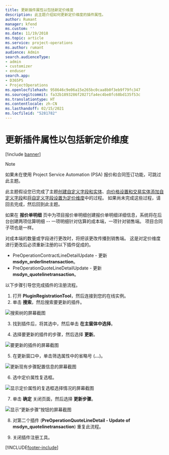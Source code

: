 ```yaml
---
title: 更新插件属性以包括新定价维度
description: 此主题介绍如何更新定价维度的插件属性。
author: Rumant
manager: kfend
ms.custom: ''
ms.date: 11/19/2018
ms.topic: article
ms.service: project-operations
ms.author: rumant
audience: Admin
search.audienceType:
- admin
- customizer
- enduser
search.app:
- D365PS
- ProjectOperations
ms.openlocfilehash: 958646c9e06a15e265bc0caa8b0f3eb9f79fc347
ms.sourcegitcommit: fa32b1893286f20271fa4ec4be8fc68bd135f53c
ms.translationtype: HT
ms.contentlocale: zh-CN
ms.lasthandoff: 02/15/2021
ms.locfileid: "5281782"
---
```

# <a name="update-plug-in-attributes-to-include-new-pricing-dimensions"></a>更新插件属性以包括新定价维度

[!include [banner](../includes/psa-now-project-operations.md)]

> [!NOTE]
> 如果未在使用 Project Service Automation (PSA) 报价和合同签订功能，可跳过此主题。

此主题假设您已完成了主题[创建自定义字段和实体](create-custom-fields-entities.md)、[向价格设置和交易实体添加自定义字段](field-references.md)和[将自定义字段设置为定价维度](set-up-pricing-dimensions.md)中的过程。 如果尚未完成这些过程，请回去完成，然后回到此主题。

如果在 **报价单明细** 页中为项目报价单明细创建报价单明细详细信息，系统将在后台创建两项估算明细 -- 一项明细针对估算的成本端，一项针对销售端。 项目合同子项也是一样。

对成本端的数量或字段进行更改时，将把该更改传播到销售端。 这是对定价维度进行更改后必须重新注册的以下插件促成的。

- PreOperationContractLineDetailUpdate - 更新 **msdyn_orderlinetransaction**。
- PreOperationQuoteLineDetailUpdate - 更新 **msdyn_quotelinetransaction**。

以下步骤引导您完成插件的注册流程。

1. 打开 **PluginRegistrationTool**，然后连接到您的在线实例。
2. 单击 **搜索**，然后搜索要更新的插件。

 ![搜索树的屏幕截图](media/PRT-1.png)

3. 找到插件后，将其选中，然后单击 **在主窗体中选择**。

4. 选择要更新的插件的步骤，然后选择 **更新**。

 ![要更新的插件的屏幕截图](media/PRT-2.png)
 
5. 在更新窗口中，单击筛选属性中的省略号 (**...**)。

 ![更新现有步骤配置信息的屏幕截图](media/PRT-3.png)
 
6. 选中定价属性复选框。

 ![显示定价属性的复选框选择情况的屏幕截图](media/PRT-4.png)

7. 单击 **确定** 关闭页面，然后选择 **更新步骤**。

 ![显示“更新步骤”按钮的屏幕截图](media/PRT-5.png)
 
8. 对第二个插件 (**PreOperationQuoteLineDetail - Update of msdyn_quotelinetransaction**) 重复此流程。

9. 关闭插件注册工具。



[!INCLUDE[footer-include](../includes/footer-banner.md)]